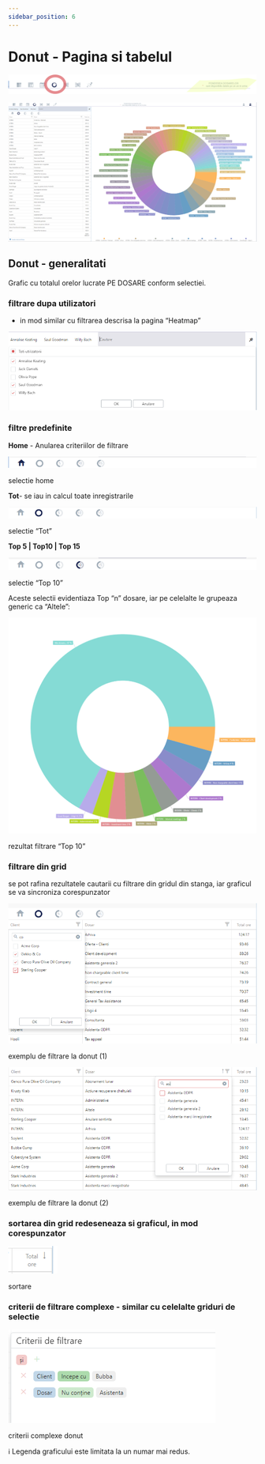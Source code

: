 ```yaml
---
sidebar_position: 6
---
```


# Donut - Pagina si tabelul

![donut1.png](Ghid%20pentru%20modulul%20Panoramic%20c19cdb04c3584e0eb4af6560ae6704b6/donut1.png)

![Donut-overview ](Ghid%20pentru%20modulul%20Panoramic%20c19cdb04c3584e0eb4af6560ae6704b6/Untitled%2039.png)

## Donut - generalitati

Grafic cu totalul orelor lucrate PE DOSARE conform selectiei.

### filtrare dupa utilizatori

- in mod similar cu filtrarea descrisa la pagina “Heatmap”

![Untitled](Ghid%20pentru%20modulul%20Panoramic%20c19cdb04c3584e0eb4af6560ae6704b6/Untitled%2040.png)

### filtre predefinite

**Home** - Anularea criteriilor de filtrare

![selectie home](Ghid%20pentru%20modulul%20Panoramic%20c19cdb04c3584e0eb4af6560ae6704b6/Untitled%2041.png)

selectie home

**Tot**- se iau in calcul toate inregistrarile

![selectie “Tot”](Ghid%20pentru%20modulul%20Panoramic%20c19cdb04c3584e0eb4af6560ae6704b6/Untitled%2042.png)

selectie “Tot”

**Top 5 | Top10 | Top 15**

![selectie “Top 10”](Ghid%20pentru%20modulul%20Panoramic%20c19cdb04c3584e0eb4af6560ae6704b6/Untitled%2043.png)

selectie “Top 10”

Aceste selectii evidentiaza Top “n” dosare, iar pe celelalte le  grupeaza generic ca “Altele”:

![rezultat filtrare “Top 10”](Ghid%20pentru%20modulul%20Panoramic%20c19cdb04c3584e0eb4af6560ae6704b6/Untitled%2044.png)

rezultat filtrare “Top 10”

### filtrare din grid

se pot rafina rezultatele cautarii cu filtrare din gridul din stanga, iar graficul se va sincroniza corespunzator

![exemplu de filtrare la donut (1)](Ghid%20pentru%20modulul%20Panoramic%20c19cdb04c3584e0eb4af6560ae6704b6/Untitled%2045.png)

exemplu de filtrare la donut (1)

![exemplu de filtrare la donut (2)](Ghid%20pentru%20modulul%20Panoramic%20c19cdb04c3584e0eb4af6560ae6704b6/Untitled%2046.png)

exemplu de filtrare la donut (2)

### sortarea din grid redeseneaza si graficul, in mod corespunzator

![sortare](Ghid%20pentru%20modulul%20Panoramic%20c19cdb04c3584e0eb4af6560ae6704b6/Untitled%2047.png)

sortare

### criterii de filtrare complexe - similar cu celelalte griduri de selectie

![criterii complexe donut](Ghid%20pentru%20modulul%20Panoramic%20c19cdb04c3584e0eb4af6560ae6704b6/Untitled%2048.png)

criterii complexe donut

<aside>
ℹ️ Legenda graficului este limitata la un numar mai redus.
</aside>
